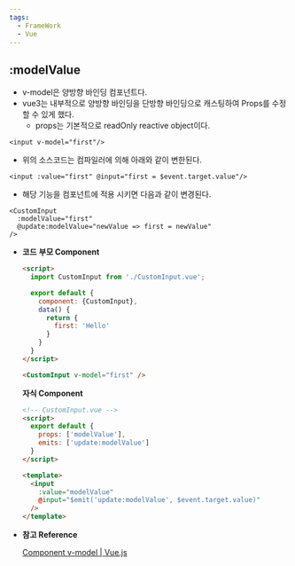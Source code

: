 ```yaml
---
tags:
  - FrameWork
  - Vue
---
```

## :modelValue
- v-model은 양방향 바인딩 컴포넌트다.
- vue3는 내부적으로 양방향 바인딩을 단방향 바인딩으로 캐스팅하여 Props를 수정 할 수 있게 했다.
    - props는 기본적으로 readOnly reactive object이다.

```tsx
<input v-model="first"/>
```

- 위의 소스코드는 컴파일러에 의해 아래와 같이 변한된다.

```tsx
<input :value="first" @input="first = $event.target.value"/>
```

- 해당 기능을 컴포넌트에 적용 시키면 다음과 같이 변경된다.

```tsx
<CustomInput
  :modelValue="first"
  @update:modelValue="newValue => first = newValue"
/>
```

- **코드**
    **부모 Component**
    
    ```html
    <script>
      import CustomInput from './CustomInput.vue';
    
      export default {
        component: {CustomInput},
        data() {
          return {
            first: 'Hello'
          }
        }
      }
    </script>
    
    <CustomInput v-model="first" />
    ```
    
    **자식 Component**
    
    ```html
    <!-- CustomInput.vue -->
    <script>
      export default {
        props: ['modelValue'],
        emits: ['update:modelValue']
      }
    </script>
    
    <template>
      <input
        :value="modelValue"
        @input="$emit('update:modelValue', $event.target.value)"
      />
    </template>
    ```
    
- **참고 Reference**
    
    [Component v-model | Vue.js](https://vuejs.org/guide/components/v-model.html#usage-with-v-model)